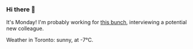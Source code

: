 ### Hi there :wave:

It's Monday! I'm probably working for [this bunch](https://github.com/kohofinancial), interviewing a potential new colleague.

Weather in Toronto: sunny, at -7°C.
